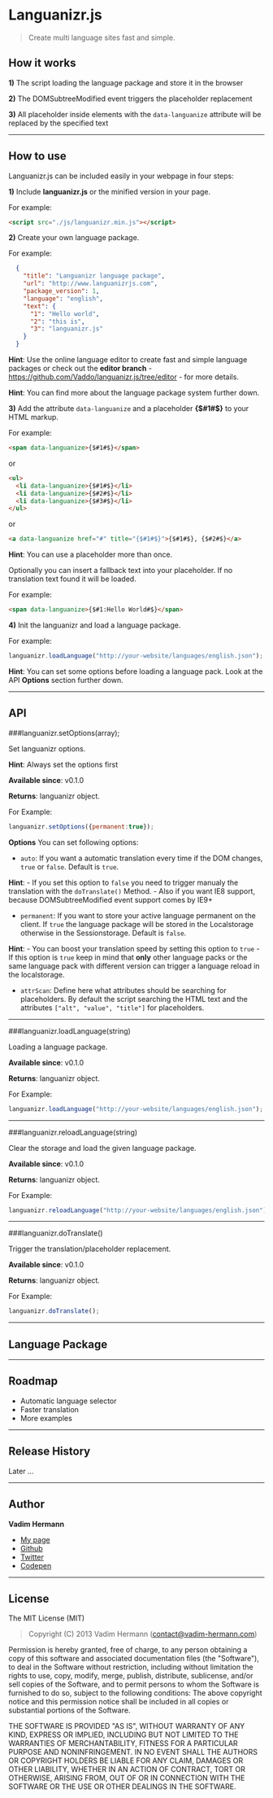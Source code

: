 # Languanizr.js

> Create multi language sites fast and simple.


## How it works
**1)** The script loading the language package and store it in the browser

**2)** The DOMSubtreeModified event triggers the placeholder replacement

**3)** All placeholder inside elements with the `data-languanize` attribute will be replaced by the specified text

---


## How to use
Languanizr.js can be included easily in your webpage in four steps:


**1)** Include **languanizr.js** or the minified version in your page.

For example: 
```html
<script src="./js/languanizr.min.js"></script>
````

**2)** Create your own language package.

For example: 
```JSON
  {
    "title": "Languanizr language package",
    "url": "http://www.languanizrjs.com",
    "package_version": 1,
    "language": "english",
    "text": {
      "1": "Hello world",
      "2": "this is",
      "3": "languanizr.js"
    }
  }
````
**Hint**: Use the online language editor to create fast and simple language packages or check out 
the **editor branch** - https://github.com/Vaddo/languanizr.js/tree/editor - for more details.

**Hint**: You can find more about the language package system further down.

**3)** Add the attribute `data-languanize` and a placeholder **{$#1#$}** to your HTML markup.

For example: 
```html
<span data-languanize>{$#1#$}</span>
````
or
```html
<ul>
  <li data-languanize>{$#1#$}</li>
  <li data-languanize>{$#2#$}</li>
  <li data-languanize>{$#3#$}</li>
</ul>
````
or
```html
<a data-languanize href="#" title="{$#1#$}">{$#1#$}, {$#2#$}</a>
````

**Hint**: You can use a placeholder more than once.

Optionally you can insert a fallback text into your placeholder. If no translation text found it will be loaded.

For example: 
```html
<span data-languanize>{$#1:Hello World#$}</span>
````


**4)** Init the languanizr and load a language package.

For example: 
```javascript
languanizr.loadLanguage("http://your-website/languages/english.json");
````

**Hint**: You can set some options before loading a language pack. Look at the API **Options** section further down.

---


## API

###languanizr.setOptions(array);

Set languanizr options.

**Hint**: Always set the options first

**Available since**: v0.1.0

**Returns**: languanizr object.

For Example:
```javascript
languanizr.setOptions({permanent:true});
````

**Options**
You can set following options:

- `auto`: If you want a automatic translation every time if the DOM changes, `true` or `false`. Default is `true`.

**Hint**: - If you set this option to `false` you need to trigger manualy the translation with the `doTranslate()` Method.
          - Also if you want IE8 support, because DOMSubtreeModified event support comes by IE9+

- `permanent`: If you want to store your active language permanent on the client. 
               If `true` the language package will be stored in the Localstorage otherwise in the Sessionstorage. Default is `false`.

**Hint**: - You can boost your translation speed by setting this option to `true`
          - If this option is `true` keep in mind that **only** other language packs 
            or the same language pack with different version can trigger a 
            language reload in the localstorage.

- `attrScan`: Define here what attributes should be searching for placeholders. 
              By default the script searching the HTML text and the attributes `["alt", "value", "title"]` for placeholders.

---

###languanizr.loadLanguage(string)

Loading a language package.

**Available since**: v0.1.0

**Returns**: languanizr object.

For Example:
```javascript
languanizr.loadLanguage("http://your-website/languages/english.json");
````

---

###languanizr.reloadLanguage(string)

Clear the storage and load the given language package.

**Available since**: v0.1.0

**Returns**: languanizr object.

For Example:
```javascript
languanizr.reloadLanguage("http://your-website/languages/english.json");
````

---

###languanizr.doTranslate()

Trigger the translation/placeholder replacement.

**Available since**: v0.1.0

**Returns**: languanizr object.

For Example:
```javascript
languanizr.doTranslate();
````

---

## Language Package


---

## Roadmap
- Automatic language selector
- Faster translation
- More examples

---

## Release History
Later ...

---

## Author
**Vadim Hermann**

- [My page](http://www.vadim-hermann.com)
- [Github](https://github.com/Vaddo)
- [Twitter](https://twitter.com/vadimhermann)
- [Codepen](http://codepen.io/Vaddo)

---

## License
The MIT License (MIT)

> Copyright (C) 2013 Vadim Hermann (contact@vadim-hermann.com)

Permission is hereby granted, free of charge, to any person obtaining a copy of this software and associated 
documentation files (the "Software"), to deal in the Software without restriction, including without limitation 
the rights to use, copy, modify, merge, publish, distribute, sublicense, and/or sell copies of the Software, 
and to permit persons to whom the Software is furnished to do so, subject to the following conditions:
The above copyright notice and this permission notice shall be included in all copies or substantial portions 
of the Software.

THE SOFTWARE IS PROVIDED "AS IS", WITHOUT WARRANTY OF ANY KIND, EXPRESS OR IMPLIED, INCLUDING BUT NOT LIMITED 
TO THE WARRANTIES OF MERCHANTABILITY, FITNESS FOR A PARTICULAR PURPOSE AND NONINFRINGEMENT. IN NO EVENT SHALL 
THE AUTHORS OR COPYRIGHT HOLDERS BE LIABLE FOR ANY CLAIM, DAMAGES OR OTHER LIABILITY, WHETHER IN AN ACTION OF 
CONTRACT, TORT OR OTHERWISE, ARISING FROM, OUT OF OR IN CONNECTION WITH THE SOFTWARE OR THE USE OR OTHER DEALINGS 
IN THE SOFTWARE.